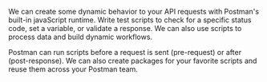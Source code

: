 We can create some dynamic behavior to your API requests with Postman's built-in javaScript runtime. Write test scripts to check for a specific status code, set a variable, or validate a response. We can also use scripts to process data and build dynamic workflows.

Postman can run scripts before a request is sent (pre-request) or after (post-response). We can also create packages for your favorite scripts and reuse them across your Postman team.

